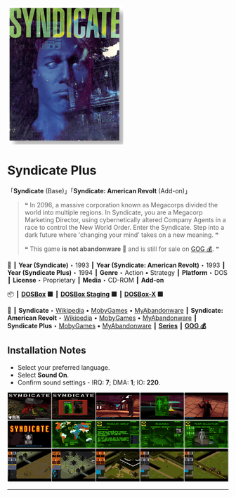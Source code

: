![](Thumbnail.png "application-thumbnail")

# Syndicate Plus

「**Syndicate** (Base)」「**Syndicate: American Revolt** (Add-on)」

> ❝ In 2096, a massive corporation known as Megacorps divided the world into multiple regions. In Syndicate, you are a Megacorp Marketing Director, using cybernetically altered Company Agents in a race to control the New World Order. Enter the Syndicate. Step into a dark future where 'changing your mind' takes on a new meaning. ❞
>
> ❝ This game **is not abandonware 🚫** and is still for sale on [GOG 💰](https://www.gog.com/en/game/syndicate). ❞
>

📌 ┃ **Year (Syndicate)** ‣ 1993 ┃ **Year (Syndicate: American Revolt)** ‣ 1993 ┃ **Year (Syndicate Plus)** ‣ 1994 ┃ **Genre** ‣ Action • Strategy ┃ **Platform** ‣ DOS ┃ **License** ‣ Proprietary ┃ **Media** ‣ CD-ROM ┃ **Add-on** 

📦 ┃ **[DOSBox](https://www.dosbox.com/) 🟩** ┃ **[DOSBox Staging](https://dosbox-staging.github.io/) 🟩** ┃ **[DOSBox-X](https://dosbox-x.com/) 🟩** 

📎 ┃ **Syndicate** ‣ [Wikipedia](https://en.wikipedia.org/wiki/Syndicate_(1993_video_game)) • [MobyGames](https://www.mobygames.com/game/281/syndicate/) • [MyAbandonware](https://www.myabandonware.com/game/syndicate-20t) ┃ **Syndicate: American Revolt** ‣ [Wikipedia](https://en.wikipedia.org/wiki/Syndicate:_American_Revolt) • [MobyGames](https://www.mobygames.com/game/282/syndicate-american-revolt/) • [MyAbandonware](https://www.myabandonware.com/game/syndicate-american-revolt-20s) ┃ **Syndicate Plus** ‣ [MobyGames](https://www.mobygames.com/game/6972/syndicate-plus/) • [MyAbandonware](https://www.myabandonware.com/game/syndicate-plus-310) ┃ **[Series](https://en.wikipedia.org/wiki/Syndicate_(series))** ┃ **[GOG 💰](https://www.gog.com/en/game/syndicate)** 

## Installation Notes
- Select your preferred language.
- Select **Sound On**.
- Confirm sound settings - IRQ: **7**; DMA: **1**; IO: **220**.

![](Montage.png "Syndicate Plus")

---

